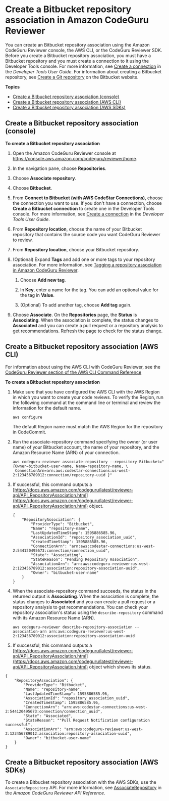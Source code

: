 # Create a Bitbucket repository association in Amazon CodeGuru Reviewer<a name="create-bitbucket-association"></a>

You can create an Bitbucket repository association using the Amazon CodeGuru Reviewer console, the AWS CLI, or the CodeGuru Reviewer SDK\. Before you create a Bitbucket repository association, you must have a Bitbucket repository and you must create a connection to it using the Developer Tools console\. For more information, see [Create a connection](https://docs.aws.amazon.com/dtconsole/latest/userguide/connections-create.html) in the *Developer Tools User Guide*\. For information about creating a Bitbucket repository, see [Create a Git repository](https://support.atlassian.com/bitbucket-cloud/docs/create-a-git-repository/) on the Bitbucket website\. 

**Topics**
+ [Create a Bitbucket repository association \(console\)](#create-bitbucket-association-console)
+ [Create a Bitbucket repository association \(AWS CLI\)](#create-bitbucket-association-cli)
+ [Create a Bitbucket repository association \(AWS SDKs\)](#create-bitbucket-association-sdk)

## Create a Bitbucket repository association \(console\)<a name="create-bitbucket-association-console"></a>

**To create a Bitbucket repository association**

1. Open the Amazon CodeGuru Reviewer console at [https://console\.aws\.amazon\.com/codeguru/reviewer/home](https://console.aws.amazon.com/codeguru/reviewer/home)\.

1. In the navigation pane, choose **Repositories**\. 

1. Choose **Associate repository**\. 

1. Choose **Bitbucket**\. 

1. From **Connect to Bitbucket \(with AWS CodeStar Connections\)**, choose the connection you want to use\. If you don't have a connection, choose **Create a Bitbucket connection** to create one in the Developer Tools console\. For more information, see [Create a connection](https://docs.aws.amazon.com/dtconsole/latest/userguide/connections-create.html) in the *Developer Tools User Guide*\. 

1. From **Repository location**, choose the name of your Bitbucket repository that contains the source code you want CodeGuru Reviewer to review\. 

1. From **Repository location**, choose your Bitbucket repository\.

1. \(Optional\) Expand **Tags** and add one or more tags to your repository association\. For more information, see [Tagging a repository association in Amazon CodeGuru Reviewer](tag-repository-association.md)\.

   1. Choose **Add new tag**\.

   1. In **Key**, enter a name for the tag\. You can add an optional value for the tag in **Value**\. 

   1. \(Optional\) To add another tag, choose **Add tag** again\.

1. Choose **Associate**\. On the **Repositories** page, the **Status** is **Associating**\. When the association is complete, the status changes to **Associated** and you can create a pull request or a repository analysis to get recommendations\. Refresh the page to check for the status change\. 

## Create a Bitbucket repository association \(AWS CLI\)<a name="create-bitbucket-association-cli"></a>

 For information about using the AWS CLI with CodeGuru Reviewer, see the [CodeGuru Reviewer section of the AWS CLI Command Reference](https://docs.aws.amazon.com/cli/latest/reference/codeguru-reviewer/index.html) 

**To create a Bitbucket repository association**

1. Make sure that you have configured the AWS CLI with the AWS Region in which you want to create your code reviews\. To verify the Region, run the following command at the command line or terminal and review the information for the default name\. 

   ```
   aws configure
   ```

    The default Region name must match the AWS Region for the repository in CodeCommit\. 

1. Run the associate\-repository command specifying the owner \(or user name\) of your Bitbucket account, the name of your repository, and the Amazon Resource Name \(ARN\) of your connection\. 

   ```
   aws codeguru-reviewer associate-repository --repository Bitbucket="{Owner=bitbucket-user-name, Name=repository-name, \
    ConnectionArn=arn:aws:codestar-connections:us-west-2:123456789012:connection/repository-uuid }"
   ```

1. If successful, this command outputs a [https://docs.aws.amazon.com/codeguru/latest/reviewer-api/API_RepositoryAssociation.html](https://docs.aws.amazon.com/codeguru/latest/reviewer-api/API_RepositoryAssociation.html) object\. 

   ```
   {
       "RepositoryAssociation": {
           "ProviderType": "Bitbucket",
           "Name": "repository-name",
           "LastUpdatedTimeStamp": 1595886585.96,
           "AssociationId": "repository_association_uuid",
           "CreatedTimeStamp": 1595886585.96,
           "ConnectionArn": "arn:aws:codestar-connections:us-west-2:544120495673:connection/connection_uuid",
           "State": "Associating",
           "StateReason": "Pending Repository Association",
           "AssociationArn": "arn:aws:codeguru-reviewer:us-west-2:123456789012:association:repository-association-uuid",
           "Owner": "bitbucket-user-name"
       }
   }
   ```

1. When the associate\-repository command succeeds, the status in the returned output is **Associating**\. When the association is complete, the status changes to **Associated** and you can create a pull request or a repository analysis to get recommendations\. You can check your repository association's status using the `describe-repository` command with its Amazon Resource Name \(ARN\)\. 

   ```
   aws codeguru-reviewer describe-repository-association --association-arn arn:aws:codeguru-reviewer:us-west-2:123456789012:association:repository-association-uuid
   ```

1.  If successful, this command outputs a [https://docs.aws.amazon.com/codeguru/latest/reviewer-api/API_RepositoryAssociation.html](https://docs.aws.amazon.com/codeguru/latest/reviewer-api/API_RepositoryAssociation.html) object which shows its status\. 

   ```
   {
       "RepositoryAssociation": {
           "ProviderType": "Bitbucket",
           "Name": "repository-name",
           "LastUpdatedTimeStamp": 1595886585.96,
           "AssociationId": "repository_association_uuid",
           "CreatedTimeStamp": 1595886585.96,
           "ConnectionArn": "arn:aws:codestar-connections:us-west-2:544120495673:connection/connection_uuid",
           "State": "Associated",
           "StateReason": ""Pull Request Notification configuration successful",
           "AssociationArn": "arn:aws:codeguru-reviewer:us-west-2:123456789012:association:repository-association-uuid",
           "Owner": "bitbucket-user-name"
       }
   }
   ```

## Create a Bitbucket repository association \(AWS SDKs\)<a name="create-bitbucket-association-sdk"></a>

 To create a Bitbucket repository association with the AWS SDKs, use the `AssociateRepository` API\. For more information, see [AssociateRepository](https://docs.aws.amazon.com/codeguru/latest/reviewer-api/API_AssociateRepository.html) in the *Amazon CodeGuru Reviewer API Reference*\. 